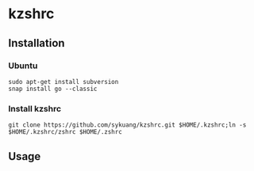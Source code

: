 # kzshrc

## Installation
### Ubuntu
```
sudo apt-get install subversion
snap install go --classic
```
### Install kzshrc
```
git clone https://github.com/sykuang/kzshrc.git $HOME/.kzshrc;ln -s $HOME/.kzshrc/zshrc $HOME/.zshrc
```



## Usage

